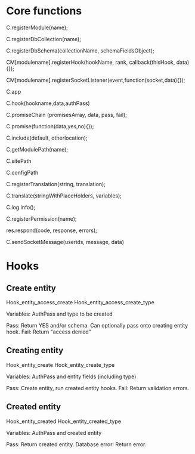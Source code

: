 Core functions
==============

C.registerModule(name);

C.registerDbCollection(name);

C.registerDbSchema(collectionName, schemaFieldsObject);

CM[modulename].registerHook(hookName, rank, callback(thisHook, data){});

CM[modulename].registerSocketListener(event,function(socket,data){});

C.app

C.hook(hookname,data,authPass)

C.promiseChain (promisesArray, data, pass, fail);

C.promise(function(data,yes,no){});

C.include(default, otherlocation);

C.getModulePath(name);

C.sitePath

C.configPath

C.registerTranslation(string, translation);

C.translate(stringWithPlaceHolders, variables);

C.log.info();

C.registerPermission(name);

res.respond(code, response, errors);

C.sendSocketMessage(userids, message, data)

Hooks
=====

## Create entity
  
Hook_entity_access_create
Hook_entity_access_create_type

Variables: AuthPass and type to be created

Pass: Return YES and/or schema. Can optionally pass onto creating entity hook.
Fail: Return "access denied"

## Creating entity

Hook_entity_create
Hook_entity_create_type

Variables: AuthPass and entity fields (including type)

Pass: Create entity, run created entity hooks.
Fail: Return validation errors.

## Created entity

Hook_entity_created
Hook_entity_created_type

Variables: AuthPass and created entity

Pass: Return created entity.
Database error: Return error.

